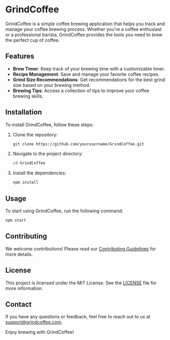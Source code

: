 # GrindCoffee

GrindCoffee is a simple coffee brewing application that helps you track and manage your coffee brewing process. Whether you're a coffee enthusiast or a professional barista, GrindCoffee provides the tools you need to brew the perfect cup of coffee.

## Features

- **Brew Timer**: Keep track of your brewing time with a customizable timer.
- **Recipe Management**: Save and manage your favorite coffee recipes.
- **Grind Size Recommendations**: Get recommendations for the best grind size based on your brewing method.
- **Brewing Tips**: Access a collection of tips to improve your coffee brewing skills.

## Installation

To install GrindCoffee, follow these steps:

1. Clone the repository:
    ```bash
    git clone https://github.com/yourusername/GrindCoffee.git
    ```
2. Navigate to the project directory:
    ```bash
    cd GrindCoffee
    ```
3. Install the dependencies:
    ```bash
    npm install
    ```

## Usage

To start using GrindCoffee, run the following command:
```bash
npm start
```

## Contributing

We welcome contributions! Please read our [Contributing Guidelines](CONTRIBUTING.md) for more details.

## License

This project is licensed under the MIT License. See the [LICENSE](LICENSE) file for more information.

## Contact

If you have any questions or feedback, feel free to reach out to us at support@grindcoffee.com.

Enjoy brewing with GrindCoffee!